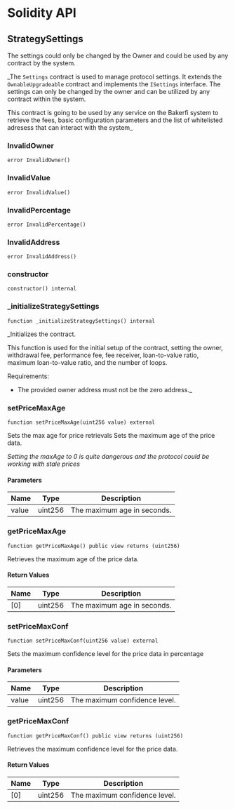 # Solidity API

## StrategySettings

The settings could only be changed by the Owner and could be used by any contract by the system.

_The `Settings` contract is used to manage protocol settings.
It extends the `OwnableUpgradeable` contract and implements the `ISettings` interface.
The settings can only be changed by the owner and can be utilized by any contract within the system.

This contract is going to be used by any service on the Bakerfi system to retrieve
the fees, basic configuration parameters and the list of whitelisted adresess that can
interact with the system_

### InvalidOwner

```solidity
error InvalidOwner()
```

### InvalidValue

```solidity
error InvalidValue()
```

### InvalidPercentage

```solidity
error InvalidPercentage()
```

### InvalidAddress

```solidity
error InvalidAddress()
```

### constructor

```solidity
constructor() internal
```

### _initializeStrategySettings

```solidity
function _initializeStrategySettings() internal
```

_Initializes the contract.

This function is used for the initial setup of the contract, setting the owner, withdrawal fee,
performance fee, fee receiver, loan-to-value ratio, maximum loan-to-value ratio, and the number of loops.

Requirements:
- The provided owner address must not be the zero address._

### setPriceMaxAge

```solidity
function setPriceMaxAge(uint256 value) external
```

Sets the max age for price retrievals
Sets the maximum age of the price data.

_Setting the maxAge to 0 is quite dangerous and the protocol could be working
with stale prices_

#### Parameters

| Name | Type | Description |
| ---- | ---- | ----------- |
| value | uint256 | The maximum age in seconds. |

### getPriceMaxAge

```solidity
function getPriceMaxAge() public view returns (uint256)
```

Retrieves the maximum age of the price data.

#### Return Values

| Name | Type | Description |
| ---- | ---- | ----------- |
| [0] | uint256 | The maximum age in seconds. |

### setPriceMaxConf

```solidity
function setPriceMaxConf(uint256 value) external
```

Sets the maximum confidence level for the price data in percentage

#### Parameters

| Name | Type | Description |
| ---- | ---- | ----------- |
| value | uint256 | The maximum confidence level. |

### getPriceMaxConf

```solidity
function getPriceMaxConf() public view returns (uint256)
```

Retrieves the maximum confidence level for the price data.

#### Return Values

| Name | Type | Description |
| ---- | ---- | ----------- |
| [0] | uint256 | The maximum confidence level. |

